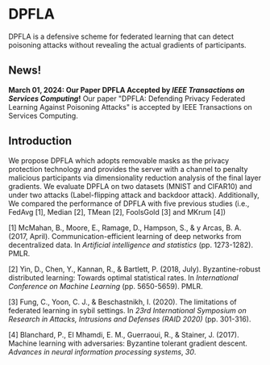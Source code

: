 # DPFLA

DPFLA is a defensive scheme for federated learning that can detect poisoning attacks without revealing the actual gradients of participants.

## News!

**March 01, 2024: Our Paper DPFLA Accepted by *IEEE Transactions on Services Computing*!**
Our paper "DPFLA: Defending Privacy Federated Learning Against Poisoning Attacks" is accepted by IEEE Transactions on Services Computing.

## Introduction

We propose DPFLA which adopts removable masks as the privacy protection technology and provides the server with a channel to penalty malicious participants via dimensionality reduction analysis of the final layer gradients. We evaluate DPFLA on two datasets (MNIST and CIFAR10) and under two attacks (Label-flipping attack and backdoor attack). Additionally, We compared the performance of DPFLA with five previous studies (i.e., FedAvg [1], Median [2], TMean [2], FoolsGold [3] and MKrum [4])

[1] McMahan, B., Moore, E., Ramage, D., Hampson, S., & y Arcas, B. A. (2017, April). Communication-efficient learning of deep networks from decentralized data. In *Artificial intelligence and statistics* (pp. 1273-1282). PMLR.

[2] Yin, D., Chen, Y., Kannan, R., & Bartlett, P. (2018, July). Byzantine-robust distributed learning: Towards optimal statistical rates. In *International Conference on Machine Learning* (pp. 5650-5659). PMLR.

[3] Fung, C., Yoon, C. J., & Beschastnikh, I. (2020). The limitations of federated learning in sybil settings. In *23rd International Symposium on Research in Attacks, Intrusions and Defenses (RAID 2020)* (pp. 301-316).

[4] Blanchard, P., El Mhamdi, E. M., Guerraoui, R., & Stainer, J. (2017). Machine learning with adversaries: Byzantine tolerant gradient descent. *Advances in neural information processing systems*, *30*.

